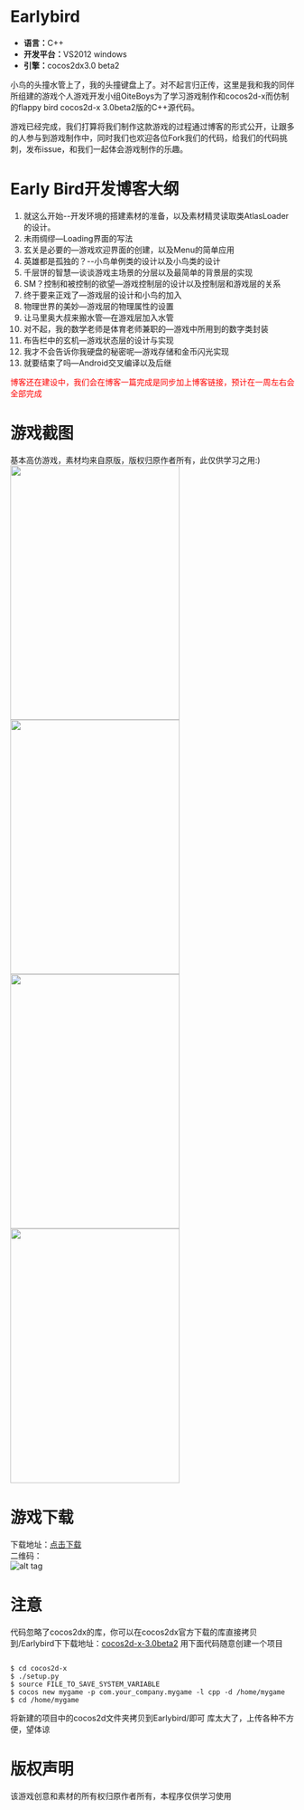Earlybird
=========
<ul>
  <li><b>语言：</b>C++</li>
  <li><b>开发平台：</b>VS2012  windows</li>
  <li><b>引擎：</b>cocos2dx3.0 beta2</li>
</ul>

<p>小鸟的头撞水管上了，我的头撞键盘上了。对不起言归正传，这里是我和我的同伴所组建的游戏个人游戏开发小组OiteBoys为了学习游戏制作和cocos2d-x而仿制的flappy bird cocos2d-x 3.0beta2版的C++源代码。</p>

<p>游戏已经完成，我们打算将我们制作这款游戏的过程通过博客的形式公开，让跟多的人参与到游戏制作中，同时我们也欢迎各位Fork我们的代码，给我们的代码挑刺，发布issue，和我们一起体会游戏制作的乐趣。</p>

Early Bird开发博客大纲
=================

1.	就这么开始--开发环境的搭建素材的准备，以及素材精灵读取类AtlasLoader的设计。
2.	未雨绸缪—Loading界面的写法
3.	玄关是必要的—游戏欢迎界面的创建，以及Menu的简单应用
4.	英雄都是孤独的？--小鸟单例类的设计以及小鸟类的设计
5.	千层饼的智慧—谈谈游戏主场景的分层以及最简单的背景层的实现
6.	SM？控制和被控制的欲望—游戏控制层的设计以及控制层和游戏层的关系
7.	终于要来正戏了—游戏层的设计和小鸟的加入
8.	物理世界的美妙—游戏层的物理属性的设置
9.	让马里奥大叔来搬水管—在游戏层加入水管
10.	对不起，我的数学老师是体育老师兼职的—游戏中所用到的数字类封装
11.	布告栏中的玄机—游戏状态层的设计与实现
12.	我才不会告诉你我硬盘的秘密呢—游戏存储和金币闪光实现
13.	就要结束了吗—Android交叉编译以及后继

<p style='color:red'>博客还在建设中，我们会在博客一篇完成是同步加上博客链接，预计在一周左右会全部完成</p>

游戏截图
=================
基本高仿游戏，素材均来自原版，版权归原作者所有，此仅供学习之用:)<br/>
<img src="https://github.com/OiteBoys/Earlybird/blob/master/Earlybird/Resources/image/Screenshot_2014-03-08-15-04-15.png?raw=true" width="300" height="450"/><br/>
<img src="https://github.com/OiteBoys/Earlybird/blob/master/Earlybird/Resources/image/Screenshot_2014-03-08-15-04-19.png?raw=true" width="300" height="450"/><br/>
<img src="https://github.com/OiteBoys/Earlybird/blob/master/Earlybird/Resources/image/Screenshot_2014-03-08-15-04-23.png?raw=true" width="300" height="450"/><br/>
<img src="https://github.com/OiteBoys/Earlybird/blob/master/Earlybird/Resources/image/Screenshot_2014-03-08-15-05-19.png?raw=true" width="300" height="450"/>


游戏下载
=================
下载地址：<a href="http://pan.baidu.com/s/1pJsHfsf">点击下载</a><br/>
二维码：<br/>
![alt tag](https://github.com/OiteBoys/Earlybird/blob/master/Earlybird/Resources/image/2143253421.png?raw=true)

注意
=================
代码忽略了cocos2dx的库，你可以在cocos2dx官方下载的库直接拷贝到/Earlybird下下载地址：<a href="http://cdn.cocos2d-x.org/cocos2d-x-3.0beta2.zip">cocos2d-x-3.0beta2</a>
用下面代码随意创建一个项目
<pre><code>
$ cd cocos2d-x
$ ./setup.py
$ source FILE_TO_SAVE_SYSTEM_VARIABLE
$ cocos new mygame -p com.your_company.mygame -l cpp -d /home/mygame
$ cd /home/mygame
</code></pre>
将新建的项目中的cocos2d文件夹拷贝到Earlybird/即可
库太大了，上传各种不方便，望体谅


版权声明
=================
该游戏创意和素材的所有权归原作者所有，本程序仅供学习使用


